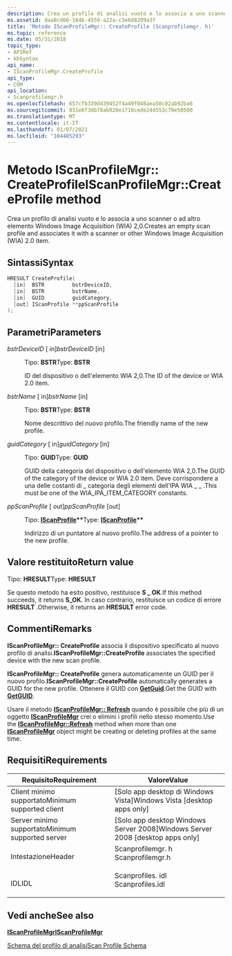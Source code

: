 ```yaml
---
description: Crea un profilo di analisi vuoto e lo associa a uno scanner o ad altro elemento Windows Image Acquisition (WIA) 2,0.
ms.assetid: daa8cd66-184b-4559-a22a-c3e6d8209a3f
title: 'Metodo IScanProfileMgr:: CreateProfile (Scanprofilemgr. h)'
ms.topic: reference
ms.date: 05/31/2018
topic_type:
- APIRef
- kbSyntax
api_name:
- IScanProfileMgr.CreateProfile
api_type:
- COM
api_location:
- Scanprofilemgr.h
ms.openlocfilehash: 657cfb339d439452f4a49f048aea50c02ab92ba6
ms.sourcegitcommit: 831e8f3db78ab820e1710cede244553c70e50500
ms.translationtype: MT
ms.contentlocale: it-IT
ms.lasthandoff: 01/07/2021
ms.locfileid: "104485293"
---
```

# <a name="iscanprofilemgrcreateprofile-method"></a><span data-ttu-id="1b99f-103">Metodo IScanProfileMgr:: CreateProfile</span><span class="sxs-lookup"><span data-stu-id="1b99f-103">IScanProfileMgr::CreateProfile method</span></span>

<span data-ttu-id="1b99f-104">Crea un profilo di analisi vuoto e lo associa a uno scanner o ad altro elemento Windows Image Acquisition (WIA) 2,0.</span><span class="sxs-lookup"><span data-stu-id="1b99f-104">Creates an empty scan profile and associates it with a scanner or other Windows Image Acquisition (WIA) 2.0 item.</span></span>

## <a name="syntax"></a><span data-ttu-id="1b99f-105">Sintassi</span><span class="sxs-lookup"><span data-stu-id="1b99f-105">Syntax</span></span>


```C++
HRESULT CreateProfile(
  [in]  BSTR         bstrDeviceID,
  [in]  BSTR         bstrName,
  [in]  GUID         guidCategory,
  [out] IScanProfile **ppScanProfile
);
```



## <a name="parameters"></a><span data-ttu-id="1b99f-106">Parametri</span><span class="sxs-lookup"><span data-stu-id="1b99f-106">Parameters</span></span>

<dl> <dt>

<span data-ttu-id="1b99f-107">*bstrDeviceID* \[ in\]</span><span class="sxs-lookup"><span data-stu-id="1b99f-107">*bstrDeviceID* \[in\]</span></span>
</dt> <dd>

<span data-ttu-id="1b99f-108">Tipo: **BSTR**</span><span class="sxs-lookup"><span data-stu-id="1b99f-108">Type: **BSTR**</span></span>

<span data-ttu-id="1b99f-109">ID del dispositivo o dell'elemento WIA 2,0.</span><span class="sxs-lookup"><span data-stu-id="1b99f-109">The ID of the device or WIA 2.0 item.</span></span>

</dd> <dt>

<span data-ttu-id="1b99f-110">*bstrName* \[ in\]</span><span class="sxs-lookup"><span data-stu-id="1b99f-110">*bstrName* \[in\]</span></span>
</dt> <dd>

<span data-ttu-id="1b99f-111">Tipo: **BSTR**</span><span class="sxs-lookup"><span data-stu-id="1b99f-111">Type: **BSTR**</span></span>

<span data-ttu-id="1b99f-112">Nome descrittivo del nuovo profilo.</span><span class="sxs-lookup"><span data-stu-id="1b99f-112">The friendly name of the new profile.</span></span>

</dd> <dt>

<span data-ttu-id="1b99f-113">*guidCategory* \[ in\]</span><span class="sxs-lookup"><span data-stu-id="1b99f-113">*guidCategory* \[in\]</span></span>
</dt> <dd>

<span data-ttu-id="1b99f-114">Tipo: **GUID**</span><span class="sxs-lookup"><span data-stu-id="1b99f-114">Type: **GUID**</span></span>

<span data-ttu-id="1b99f-115">GUID della categoria del dispositivo o dell'elemento WIA 2,0.</span><span class="sxs-lookup"><span data-stu-id="1b99f-115">The GUID of the category of the device or WIA 2.0 item.</span></span> <span data-ttu-id="1b99f-116">Deve corrispondere a una delle costanti di \_ categoria degli elementi dell'IPA WIA \_ \_ .</span><span class="sxs-lookup"><span data-stu-id="1b99f-116">This must be one of the WIA\_IPA\_ITEM\_CATEGORY constants.</span></span>

</dd> <dt>

<span data-ttu-id="1b99f-117">*ppScanProfile* \[ out\]</span><span class="sxs-lookup"><span data-stu-id="1b99f-117">*ppScanProfile* \[out\]</span></span>
</dt> <dd>

<span data-ttu-id="1b99f-118">Tipo: **[ **IScanProfile**](-wia-iscanprofile.md)\*\***</span><span class="sxs-lookup"><span data-stu-id="1b99f-118">Type: **[**IScanProfile**](-wia-iscanprofile.md)\*\***</span></span>

<span data-ttu-id="1b99f-119">Indirizzo di un puntatore al nuovo profilo.</span><span class="sxs-lookup"><span data-stu-id="1b99f-119">The address of a pointer to the new profile.</span></span>

</dd> </dl>

## <a name="return-value"></a><span data-ttu-id="1b99f-120">Valore restituito</span><span class="sxs-lookup"><span data-stu-id="1b99f-120">Return value</span></span>

<span data-ttu-id="1b99f-121">Tipo: **HRESULT**</span><span class="sxs-lookup"><span data-stu-id="1b99f-121">Type: **HRESULT**</span></span>

<span data-ttu-id="1b99f-122">Se questo metodo ha esito positivo, restituisce **S \_ OK**.</span><span class="sxs-lookup"><span data-stu-id="1b99f-122">If this method succeeds, it returns **S\_OK**.</span></span> <span data-ttu-id="1b99f-123">In caso contrario, restituisce un codice di errore **HRESULT** .</span><span class="sxs-lookup"><span data-stu-id="1b99f-123">Otherwise, it returns an **HRESULT** error code.</span></span>

## <a name="remarks"></a><span data-ttu-id="1b99f-124">Commenti</span><span class="sxs-lookup"><span data-stu-id="1b99f-124">Remarks</span></span>

<span data-ttu-id="1b99f-125">**IScanProfileMgr:: CreateProfile** associa il dispositivo specificato al nuovo profilo di analisi.</span><span class="sxs-lookup"><span data-stu-id="1b99f-125">**IScanProfileMgr::CreateProfile** associates the specified device with the new scan profile.</span></span>

<span data-ttu-id="1b99f-126">**IScanProfileMgr:: CreateProfile** genera automaticamente un GUID per il nuovo profilo.</span><span class="sxs-lookup"><span data-stu-id="1b99f-126">**IScanProfileMgr::CreateProfile** automatically generates a GUID for the new profile.</span></span> <span data-ttu-id="1b99f-127">Ottenere il GUID con [**GetGuid**](-wia-iscanprofile-getguid.md).</span><span class="sxs-lookup"><span data-stu-id="1b99f-127">Get the GUID with [**GetGUID**](-wia-iscanprofile-getguid.md).</span></span>

<span data-ttu-id="1b99f-128">Usare il metodo [**IScanProfileMgr:: Refresh**](-wia-iscanprofilemgr-refresh.md) quando è possibile che più di un oggetto [**IScanProfileMgr**](-wia-iscanprofilemgr.md) crei o elimini i profili nello stesso momento.</span><span class="sxs-lookup"><span data-stu-id="1b99f-128">Use the [**IScanProfileMgr::Refresh**](-wia-iscanprofilemgr-refresh.md) method when more than one [**IScanProfileMgr**](-wia-iscanprofilemgr.md) object might be creating or deleting profiles at the same time.</span></span>

## <a name="requirements"></a><span data-ttu-id="1b99f-129">Requisiti</span><span class="sxs-lookup"><span data-stu-id="1b99f-129">Requirements</span></span>



| <span data-ttu-id="1b99f-130">Requisito</span><span class="sxs-lookup"><span data-stu-id="1b99f-130">Requirement</span></span> | <span data-ttu-id="1b99f-131">Valore</span><span class="sxs-lookup"><span data-stu-id="1b99f-131">Value</span></span> |
|-------------------------------------|---------------------------------------------------------------------------------------------|
| <span data-ttu-id="1b99f-132">Client minimo supportato</span><span class="sxs-lookup"><span data-stu-id="1b99f-132">Minimum supported client</span></span><br/> | <span data-ttu-id="1b99f-133">\[Solo app desktop di Windows Vista\]</span><span class="sxs-lookup"><span data-stu-id="1b99f-133">Windows Vista \[desktop apps only\]</span></span><br/>                                              |
| <span data-ttu-id="1b99f-134">Server minimo supportato</span><span class="sxs-lookup"><span data-stu-id="1b99f-134">Minimum supported server</span></span><br/> | <span data-ttu-id="1b99f-135">\[Solo app desktop Windows Server 2008\]</span><span class="sxs-lookup"><span data-stu-id="1b99f-135">Windows Server 2008 \[desktop apps only\]</span></span><br/>                                        |
| <span data-ttu-id="1b99f-136">Intestazione</span><span class="sxs-lookup"><span data-stu-id="1b99f-136">Header</span></span><br/>                   | <dl> <span data-ttu-id="1b99f-137"><dt>Scanprofilemgr. h</dt></span><span class="sxs-lookup"><span data-stu-id="1b99f-137"><dt>Scanprofilemgr.h</dt></span></span> </dl> |
| <span data-ttu-id="1b99f-138">IDL</span><span class="sxs-lookup"><span data-stu-id="1b99f-138">IDL</span></span><br/>                      | <dl> <span data-ttu-id="1b99f-139"><dt>Scanprofiles. idl</dt></span><span class="sxs-lookup"><span data-stu-id="1b99f-139"><dt>Scanprofiles.idl</dt></span></span> </dl> |



## <a name="see-also"></a><span data-ttu-id="1b99f-140">Vedi anche</span><span class="sxs-lookup"><span data-stu-id="1b99f-140">See also</span></span>

<dl> <dt>

[<span data-ttu-id="1b99f-141">**IScanProfileMgr**</span><span class="sxs-lookup"><span data-stu-id="1b99f-141">**IScanProfileMgr**</span></span>](-wia-iscanprofilemgr.md)
</dt> <dt>

[<span data-ttu-id="1b99f-142">Schema del profilo di analisi</span><span class="sxs-lookup"><span data-stu-id="1b99f-142">Scan Profile Schema</span></span>](-wia-scan-profile-schema.md)
</dt> </dl>

 

 




